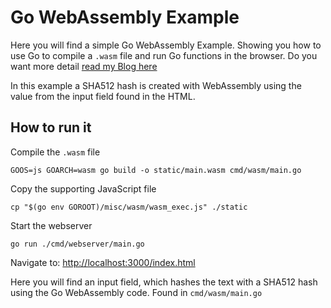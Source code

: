 # Go WebAssembly Example

Here you will find a simple Go WebAssembly Example. Showing you how to use Go to compile a `.wasm` file and run Go functions in the browser. Do you want more detail [read my Blog here](https://tiborhercz.com/golang-webassembly/)

In this example a SHA512 hash is created with WebAssembly using the value from the input field found in the HTML.

## How to run it

Compile the `.wasm` file

```shell
GOOS=js GOARCH=wasm go build -o static/main.wasm cmd/wasm/main.go
```

Copy the supporting JavaScript file

```shell
cp "$(go env GOROOT)/misc/wasm/wasm_exec.js" ./static
```

Start the webserver

```shell
go run ./cmd/webserver/main.go
```

Navigate to: [http://localhost:3000/index.html](http://localhost:3000/index.html)

Here you will find an input field, which hashes the text with a SHA512 hash using the Go WebAssembly code. Found in `cmd/wasm/main.go`

